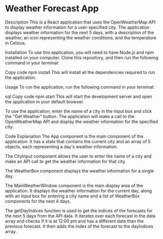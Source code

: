 # Weather Forecast App

Description
This is a React application that uses the OpenWeatherMap API to display weather information for a user-specified city. The application displays weather information for the next 5 days, with a description of the weather, an icon representing the weather conditions, and the temperature in Celsius.

Installation
To use this application, you will need to have Node.js and npm installed on your computer. Clone this repository, and then run the following command in your terminal:

Copy code
npm install
This will install all the dependencies required to run the application.

Usage
To run the application, run the following command in your terminal:

sql
Copy code
npm start
This will start the development server and open the application in your default browser.

To use the application, enter the name of a city in the input box and click the "Get Weather" button. The application will make a call to the OpenWeatherMap API and display the weather information for the specified city.

Code Explanation
The App component is the main component of the application. It has a state that contains the current city and an array of 5 objects, each representing a day's weather information.

The CityInput component allows the user to enter the name of a city and make an API call to get the weather information for that city.

The WeatherBox component displays the weather information for a single day.

The MainWeatherWindow component is the main display area of the application. It displays the weather information for the current day, along with an input box for entering a city name and a list of WeatherBox components for the next 4 days.

The getDayIndices function is used to get the indices of the forecasts for the next 5 days from the API data. It iterates over each forecast in the data array and checks if it is at 12:00 pm and has a different date than the previous forecast. It then adds the index of the forecast to the dayIndices array.
